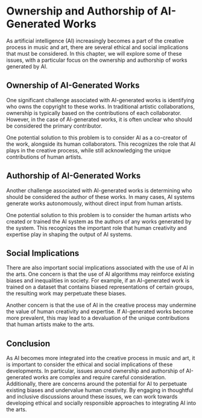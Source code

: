 Ownership and Authorship of AI-Generated Works
============================================================================================================

As artificial intelligence (AI) increasingly becomes a part of the creative process in music and art, there are several ethical and social implications that must be considered. In this chapter, we will explore some of these issues, with a particular focus on the ownership and authorship of works generated by AI.

Ownership of AI-Generated Works
-------------------------------

One significant challenge associated with AI-generated works is identifying who owns the copyright to these works. In traditional artistic collaborations, ownership is typically based on the contributions of each collaborator. However, in the case of AI-generated works, it is often unclear who should be considered the primary contributor.

One potential solution to this problem is to consider AI as a co-creator of the work, alongside its human collaborators. This recognizes the role that AI plays in the creative process, while still acknowledging the unique contributions of human artists.

Authorship of AI-Generated Works
--------------------------------

Another challenge associated with AI-generated works is determining who should be considered the author of these works. In many cases, AI systems generate works autonomously, without direct input from human artists.

One potential solution to this problem is to consider the human artists who created or trained the AI system as the authors of any works generated by the system. This recognizes the important role that human creativity and expertise play in shaping the output of AI systems.

Social Implications
-------------------

There are also important social implications associated with the use of AI in the arts. One concern is that the use of AI algorithms may reinforce existing biases and inequalities in society. For example, if an AI-generated work is trained on a dataset that contains biased representations of certain groups, the resulting work may perpetuate these biases.

Another concern is that the use of AI in the creative process may undermine the value of human creativity and expertise. If AI-generated works become more prevalent, this may lead to a devaluation of the unique contributions that human artists make to the arts.

Conclusion
----------

As AI becomes more integrated into the creative process in music and art, it is important to consider the ethical and social implications of these developments. In particular, issues around ownership and authorship of AI-generated works are complex and require careful consideration. Additionally, there are concerns around the potential for AI to perpetuate existing biases and undervalue human creativity. By engaging in thoughtful and inclusive discussions around these issues, we can work towards developing ethical and socially responsible approaches to integrating AI into the arts.
